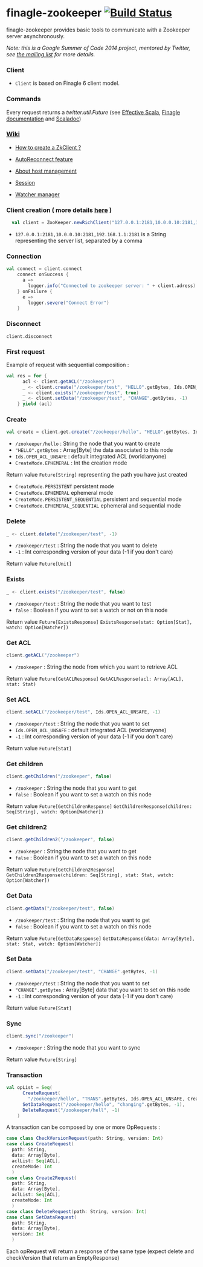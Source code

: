 # finagle-zookeeper [![Build Status](https://travis-ci.org/finagle/finagle-zookeeper.svg?branch=travis-ci)](https://travis-ci.org/finagle/finagle-zookeeper)

finagle-zookeeper provides basic tools to communicate with a Zookeeper server asynchronously.

*Note: this is a Google Summer of Code 2014 project, mentored by Twitter, see [the mailing list](https://groups.google.com/forum/?hl=en#!topic/finaglers/GlLXNOvdSVg) for more details.*

### Client
- `Client` is based on Finagle 6 client model.

### Commands

Every request returns a *twitter.util.Future* (see [Effective Scala](http://twitter.github.io/effectivescala/#Concurrency-Futures),
[Finagle documentation](https://twitter.github.io/scala_school/finagle.html#Future) and [Scaladoc](http://twitter.github.io/util/util-core/target/doc/main/api/com/twitter/util/Future.html))

### [Wiki](https://github.com/finagle/finagle-zookeeper/wiki)

* [How to create a ZkClient ?](https://github.com/finagle/finagle-zookeeper/wiki/1.-Create-a-ZkClient)

* [AutoReconnect feature](https://github.com/finagle/finagle-zookeeper/wiki/2.-AutoReconnect-(Automatic-Reconnection))

* [About host management](https://github.com/finagle/finagle-zookeeper/wiki/3.-Host-management)

* [Session](https://github.com/finagle/finagle-zookeeper/wiki/4.-Session)

* [Watcher manager](https://github.com/finagle/finagle-zookeeper/wiki/5.-Watcher-manager)

### Client creation ( more details [here](https://github.com/finagle/finagle-zookeeper/wiki/1.-Create-a-ZkClient) )
```scala
  val client = ZooKeeper.newRichClient("127.0.0.1:2181,10.0.0.10:2181,192.168.1.1:2181")
```
- `127.0.0.1:2181,10.0.0.10:2181,192.168.1.1:2181` is a String representing the server list, separated by a comma

### Connection
```scala
val connect = client.connect
    connect onSuccess {
      a =>
        logger.info("Connected to zookeeper server: " + client.adress)
    } onFailure {
      e =>
        logger.severe("Connect Error")
    }
```

### Disconnect
```
client.disconnect
```

### First request
Example of request with sequential composition :
```scala
val res = for {
      acl <- client.getACL("/zookeeper")
      _ <- client.create("/zookeeper/test", "HELLO".getBytes, Ids.OPEN_ACL_UNSAFE, CreateMode.EPHEMERAL)
      _ <- client.exists("/zookeeper/test", true)
      _ <- client.setData("/zookeeper/test", "CHANGE".getBytes, -1)
    } yield (acl)
```

### Create
```scala
val create = client.get.create("/zookeeper/hello", "HELLO".getBytes, Ids.OPEN_ACL_UNSAFE, CreateMode.EPHEMERAL)
```
- `/zookeeper/hello` : String the node that you want to create
- `"HELLO".getBytes` : Array[Byte] the data associated to this node
- `Ids.OPEN_ACL_UNSAFE` : default integrated ACL (world:anyone)
- `CreateMode.EPHEMERAL` : Int the creation mode

Return value `Future[String]` representing the path you have just created

- `CreateMode.PERSISTENT` persistent mode
- `CreateMode.EPHEMERAL` ephemeral mode
- `CreateMode.PERSISTENT_SEQUENTIAL` persistent and sequential mode
- `CreateMode.EPHEMERAL_SEQUENTIAL` ephemeral and sequential mode


### Delete
```scala
_ <- client.delete("/zookeeper/test", -1)
```
- `/zookeeper/test` : String the node that you want to delete
- `-1` : Int corresponding version of your data (-1 if you don't care)

Return value `Future[Unit]`

### Exists
```scala
_ <- client.exists("/zookeeper/test", false)
```
- `/zookeeper/test` : String the node that you want to test
- `false` : Boolean if you want to set a watch or not on this node

Return value `Future[ExistsResponse]` `ExistsResponse(stat: Option[Stat], watch: Option[Watcher])`

### Get ACL
```scala
client.getACL("/zookeeper")
```
- `/zookeeper` : String the node from which you want to retrieve ACL

Return value `Future[GetACLResponse]` `GetACLResponse(acl: Array[ACL], stat: Stat)`

### Set ACL
```scala
client.setACL("/zookeeper/test", Ids.OPEN_ACL_UNSAFE, -1)
```
- `/zookeeper/test` : String the node that you want to set
- `Ids.OPEN_ACL_UNSAFE` : default integrated ACL (world:anyone)
- `-1` : Int corresponding version of your data (-1 if you don't care)

Return value `Future[Stat]`

### Get children
```scala
client.getChildren("/zookeeper", false)
```
- `/zookeeper` : String the node that you want to get
- `false` : Boolean if you want to set a watch on this node

Return value `Future[GetChildrenResponse]` `GetChildrenResponse(children: Seq[String], watch: Option[Watcher])`

### Get children2
```scala
client.getChildren2("/zookeeper", false)
```
- `/zookeeper` : String the node that you want to get
- `false` : Boolean if you want to set a watch on this node

Return value `Future[GetChildren2Response]` `GetChildren2Response(children: Seq[String], stat: Stat, watch: Option[Watcher])`

### Get Data
```scala
client.getData("/zookeeper/test", false)
```
- `/zookeeper/test` : String the node that you want to get
- `false` : Boolean if you want to set a watch on this node

Return value `Future[GetDataResponse]` `GetDataResponse(data: Array[Byte], stat: Stat, watch: Option[Watcher])`

### Set Data
```scala
client.setData("/zookeeper/test", "CHANGE".getBytes, -1)
```
- `/zookeeper/test` : String the node that you want to set
- `"CHANGE".getBytes` : Array[Byte] data that you want to set on this node
- `-1` : Int corresponding version of your data (-1 if you don't care)

Return value `Future[Stat]`

### Sync
```scala
client.sync("/zookeeper")
```
- `/zookeeper` : String the node that you want to sync

Return value `Future[String]`

### Transaction

```scala
val opList = Seq(
      CreateRequest(
        "/zookeeper/hello", "TRANS".getBytes, Ids.OPEN_ACL_UNSAFE, CreateMode.EPHEMERAL),
      SetDataRequest("/zookeeper/hello", "changing".getBytes, -1),
      DeleteRequest("/zookeeper/hell", -1)
    )
```
A transaction can be composed by one or more OpRequests :
```scala
case class CheckVersionRequest(path: String, version: Int)
case class CreateRequest(
  path: String,
  data: Array[Byte],
  aclList: Seq[ACL],
  createMode: Int
  )
case class Create2Request(
  path: String,
  data: Array[Byte],
  aclList: Seq[ACL],
  createMode: Int
  )
case class DeleteRequest(path: String, version: Int)
case class SetDataRequest(
  path: String,
  data: Array[Byte],
  version: Int
  )
```
Each opRequest will return a response of the same type (expect delete and checkVersion that return an EmptyResponse)
